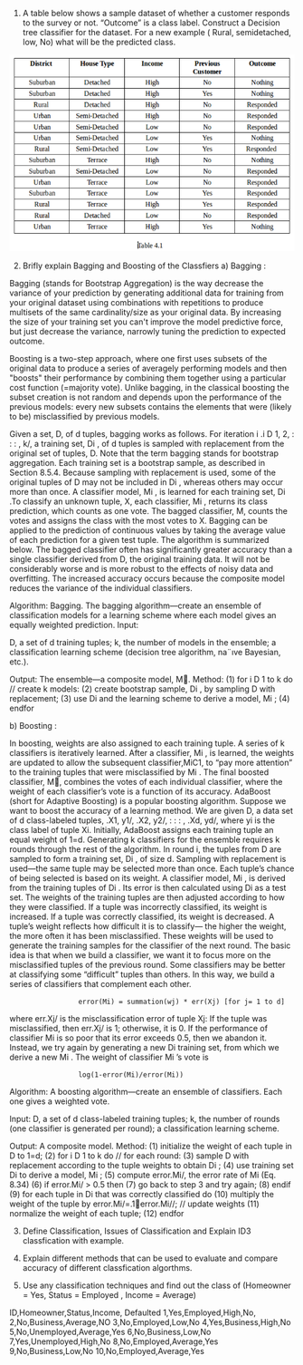 1. A table below shows a sample dataset of whether a customer responds to the survey or not. “Outcome” is a class label. Construct a Decision tree classifier for the dataset. For a new example ( Rural, semidetached, low, No)  what will be the predicted class.

![Table 4.1](/Images/Table_4.1.png)

2. Brifly explain Bagging and Boosting of the Classfiers
a) Bagging :


Bagging (stands for Bootstrap Aggregation) is the way decrease the variance of your prediction by generating additional data for training from your original dataset using combinations with repetitions to produce multisets of the same cardinality/size as your original data. By increasing the size of your training set you can't improve the model predictive force, but just decrease the variance, narrowly tuning the prediction to expected outcome.

Boosting is a two-step approach, where one first uses subsets of the original data to produce a series of averagely performing models and then "boosts" their performance by combining them together using a particular cost function (=majority vote). Unlike bagging, in the classical boosting the subset creation is not random and depends upon the performance of the previous models: every new subsets contains the elements that were (likely to be) misclassified by previous models.

  Given a set, D, of d tuples, bagging works as follows. For iteration i .i D 1, 2, : : : , k/, a training set, Di , of d tuples is sampled with replacement from the original set of tuples, D. Note that the term bagging stands for bootstrap aggregation. Each training set is a bootstrap sample, as described in Section 8.5.4. Because sampling with replacement is used, some of the original tuples of D may not be included in Di , whereas others may occur more than once. A classifier model, Mi , is learned for each training set, Di .To classify an unknown tuple, X, each classifier, Mi , returns its class prediction, which counts as one vote. The bagged classifier, M, counts the votes and assigns the class with the most votes to X. Bagging can be applied to the prediction of continuous values by taking the average value of each prediction for a given test tuple. The algorithm is summarized below.
  The bagged classifier often has significantly greater accuracy than a single classifier derived from D, the original training data. It will not be considerably worse and is more robust to the effects of noisy data and overfitting. The increased accuracy occurs because the composite model reduces the variance of the individual classifiers.

Algorithm: Bagging. The bagging algorithm—create an ensemble of classification models
for a learning scheme where each model gives an equally weighted prediction.
Input:

D, a set of d training tuples;
k, the number of models in the ensemble;
a classification learning scheme (decision tree algorithm, na¨ıve Bayesian, etc.).

Output: The ensemble—a composite model, M.
Method:
(1) for i D 1 to k do // create k models:
(2)   create bootstrap sample, Di , by sampling D with replacement;
(3)   use Di and the learning scheme to derive a model, Mi ;
(4) endfor

b) Boosting :

  In boosting, weights are also assigned to each training tuple. A series of k classifiers is iteratively learned. After a classifier, Mi , is learned, the weights are updated to allow the subsequent classifier,MiC1, to “pay more attention” to the training tuples that were misclassified by Mi . The final boosted classifier, M, combines the votes of each individual classifier, where the weight of each classifier’s vote is a function of its accuracy. 
  AdaBoost (short for Adaptive Boosting) is a popular boosting algorithm. Suppose we want to boost the accuracy of a learning method. We are given D, a data set of d class-labeled tuples, .X1, y1/, .X2, y2/, : : : , .Xd, yd/, where yi is the class label of tuple Xi. Initially, AdaBoost assigns each training tuple an equal weight of 1=d. Generating k classifiers for the ensemble requires k rounds through the rest of the algorithm. In round i, the tuples from D are sampled to form a training set, Di , of size d. Sampling with replacement is used—the same tuple may be selected more than once. Each tuple’s chance of being selected is based on its weight. A classifier model, Mi , is derived from the training tuples of Di . Its error is then calculated using Di as a test set. The weights of the training tuples are then adjusted according to how they were classified. If a tuple was incorrectly classified, its weight is increased. If a tuple was correctly classified, its weight is decreased. A tuple’s weight reflects how difficult it is to classify— the higher the weight, the more often it has been misclassified. These weights will be used to generate the training samples for the classifier of the next round. The basic idea is that when we build a classifier, we want it to focus more on the misclassified tuples of the previous round. Some classifiers may be better at classifying some “difficult” tuples than others. In this way, we build a series of classifiers that complement each other.
  
                     error(Mi) = summation(wj) * err(Xj) [for j= 1 to d]
                     
where err.Xj/ is the misclassification error of tuple Xj: If the tuple was misclassified, then err.Xj/ is 1; otherwise, it is 0. If the performance of classifier Mi is so poor that its error exceeds 0.5, then we abandon it. Instead, we try again by generating a new Di training set, from which we derive a new Mi . The weight of classifier Mi ’s vote is 

                     log(1-error(Mi)/error(Mi))

Algorithm: 
A boosting algorithm—create an ensemble of classifiers. Each one
gives a weighted vote.

Input:
D, a set of d class-labeled training tuples;
k, the number of rounds (one classifier is generated per round);
a classification learning scheme.

Output: A composite model.
Method:
(1) initialize the weight of each tuple in D to 1=d;
(2) for i D 1 to k do // for each round:
(3)   sample D with replacement according to the tuple weights to obtain Di ;
(4)   use training set Di to derive a model, Mi ;
(5)   compute error.Mi/, the error rate of Mi (Eq. 8.34)
(6)   if error.Mi/ > 0.5 then
(7)     go back to step 3 and try again;
(8)   endif
(9)   for each tuple in Di that was correctly classified do
(10)    multiply the weight of the tuple by error.Mi/=.1􀀀error.Mi//; // update weights
(11)    normalize the weight of each tuple;
(12)  endfor


3. Define Classification, Issues of Classification and Explain ID3 classfication with example.


4. Explain different methods that can be used to evaluate and compare accuracy of different classfication algorthms.


5. Use any classification techniques and find out the class of (Homeowner = Yes, Status = Employed , Income = Average)

ID,Homeowner,Status,Income, Defaulted
1,Yes,Employed,High,No,
2,No,Business,Average,NO
3,No,Employed,Low,No
4,Yes,Business,High,No
5,No,Unemployed,Average,Yes
6,No,Business,Low,No
7,Yes,Unemployed,High,No
8,No,Employed,Average,Yes
9,No,Business,Low,No
10,No,Employed,Average,Yes

